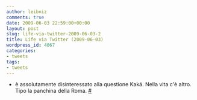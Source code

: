 ```yaml
---
author: leibniz
comments: true
date: 2009-06-03 22:59:00+00:00
layout: post
slug: life-via-twitter-2009-06-03-2
title: Life via Twitter (2009-06-03)
wordpress_id: 4067
categories:
- tweets
tags:
- tweets
---
```



	
  * è assolutamente disinteressato alla questione Kaká. Nella vita c'è altro. Tipo la panchina della Roma. [#](http://twitter.com/leibniz/statuses/2020169991)


